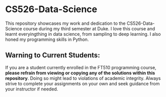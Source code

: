 # CS526-Data-Science

This repository showcases my work and dedication to the CS526-Data-Science course during my third semester at Duke.
I love this course and learnt everyingthing in data science, from sampling to deep learning. I also honed my programming skills in Python.

## Warning to Current Students:

If you are a student currently enrolled in the FT510 programming course, **please refrain from viewing or copying any of the solutions within this repository**. Doing so might lead to violations of academic integrity. Always strive to complete your assignments on your own and seek guidance from your instructor if needed.
